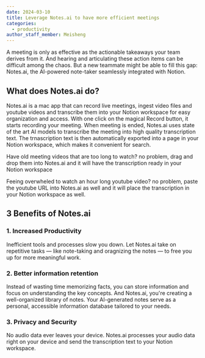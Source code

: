 ```yaml
---
date: 2024-03-10
title: Leverage Notes.ai to have more efficient meetings
categories:
  - productivity
author_staff_member: Meisheng
---
```

A meeting is only as effective as the actionable takeaways your team derives from it. And hearing and articulating these action items can be difficult among the chaos. 
But a new teammate might be able to fill this gap: Notes.ai, the AI-powered note-taker seamlessly integrated with Notion.

## What does Notes.ai do?
Notes.ai is a mac app that can record live meetings, ingest video files and youtube videos and transcribe them into your Notion workspace for easy organization and access. With one click on the magical Record button, it starts recording your meeting. When meeting is ended, Notes.ai uses state of the art AI models to transcribe the meeting into high quality transcription text.
The trnascription text is then automatically exported into a page in your Notion workspace, which makes it convenient for search.

Have old meeting videos that are too long to watch? no problem, drag and drop them into Notes.ai and it will have the transcription ready in your Notion workspace

Feeing overwheled to watch an hour long youtube video? no problem, paste the youtube URL into Notes.ai as well and it will place the transcription in your Notion workspace as well.

## 3 Benefits of Notes.ai

### 1. Increased Productivity
Inefficient tools and processes slow you down. Let Notes.ai take on repetitive tasks — like note-taking and oragnizing the notes — to free you up for more meaningful work. 

### 2. Better information retention
Instead of wasting time memorizing facts, you can store information and focus on understanding the key concepts. And Notes.ai, you're creating a well-organized library of notes. Your AI-generated notes serve as a personal, accessible information database tailored to your needs.

### 3. Privacy and Security
No audio data ever leaves your device. Notes.ai processes your audio data right on your device and send the transcription text to your Notion workspace.

